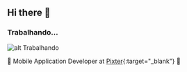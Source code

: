 ## Hi there 👋

<!--
**MarcosSarges/MarcosSarges** is a ✨ _special_ ✨ repository because its `README.md` (this file) appears on your GitHub profile.

Here are some ideas to get you started:

- 🔭 I’m currently working on ...
- 🌱 I’m currently learning ...
- 👯 I’m looking to collaborate on ...
- 🤔 I’m looking for help with ...
- 💬 Ask me about ...
- 📫 How to reach me: ...
- 😄 Pronouns: ...
- ⚡ Fun fact: ...
-->

### Trabalhando...
![alt Trabalhando](https://i.pinimg.com/originals/35/98/8b/35988bf09ce2be958e36f4bc8f4575d1.gif)

🔭 Mobile Application Developer at [Pixter](https://www.pixtertechnologies.com/pt-br/){:target="_blank"} 🔭

